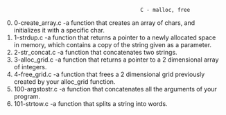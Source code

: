                                                 C - malloc, free

  0. 0-create_array.c -a function that creates an array of chars, and initializes it with a specific char.
  1. 1-strdup.c -a function that returns a pointer to a newly allocated space in memory, which contains a copy of the string given as a parameter.
  2. 2-str_concat.c -a function that concatenates two strings.
  3. 3-alloc_grid.c -a function that returns a pointer to a 2 dimensional array of integers.
  4. 4-free_grid.c -a function that frees a 2 dimensional grid previously created by your alloc_grid function.
  5. 100-argstostr.c -a function that concatenates all the arguments of your program.
  6. 101-strtow.c -a function that splits a string into words.


